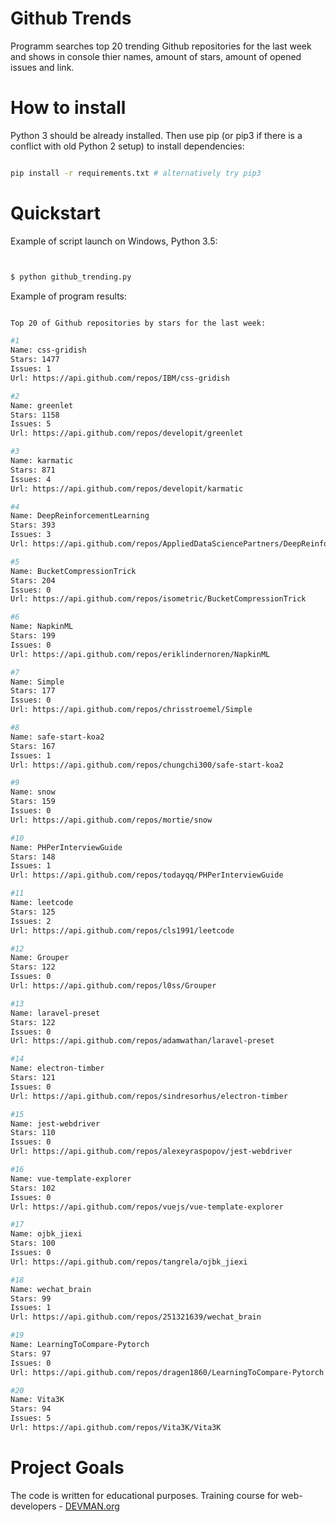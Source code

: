 # Github Trends

Programm searches top 20 trending Github repositories for the last week and shows in console thier names, amount of stars, amount of opened issues and link.

# How to install

Python 3 should be already installed. Then use pip (or pip3 if there is a conflict with old Python 2 setup) to install dependencies:

```bash

pip install -r requirements.txt # alternatively try pip3

```

# Quickstart

Example of script launch on Windows, Python 3.5:


``` bash


$ python github_trending.py


```

Example of program results:

```bash

Top 20 of Github repositories by stars for the last week:

#1
Name: css-gridish
Stars: 1477
Issues: 1
Url: https://api.github.com/repos/IBM/css-gridish

#2
Name: greenlet
Stars: 1158
Issues: 5
Url: https://api.github.com/repos/developit/greenlet

#3
Name: karmatic
Stars: 871
Issues: 4
Url: https://api.github.com/repos/developit/karmatic

#4
Name: DeepReinforcementLearning
Stars: 393
Issues: 3
Url: https://api.github.com/repos/AppliedDataSciencePartners/DeepReinforcementLearning

#5
Name: BucketCompressionTrick
Stars: 204
Issues: 0
Url: https://api.github.com/repos/isometric/BucketCompressionTrick

#6
Name: NapkinML
Stars: 199
Issues: 0
Url: https://api.github.com/repos/eriklindernoren/NapkinML

#7
Name: Simple
Stars: 177
Issues: 0
Url: https://api.github.com/repos/chrisstroemel/Simple

#8
Name: safe-start-koa2
Stars: 167
Issues: 1
Url: https://api.github.com/repos/chungchi300/safe-start-koa2

#9
Name: snow
Stars: 159
Issues: 0
Url: https://api.github.com/repos/mortie/snow

#10
Name: PHPerInterviewGuide
Stars: 148
Issues: 1
Url: https://api.github.com/repos/todayqq/PHPerInterviewGuide

#11
Name: leetcode
Stars: 125
Issues: 2
Url: https://api.github.com/repos/cls1991/leetcode

#12
Name: Grouper
Stars: 122
Issues: 0
Url: https://api.github.com/repos/l0ss/Grouper

#13
Name: laravel-preset
Stars: 122
Issues: 0
Url: https://api.github.com/repos/adamwathan/laravel-preset

#14
Name: electron-timber
Stars: 121
Issues: 0
Url: https://api.github.com/repos/sindresorhus/electron-timber

#15
Name: jest-webdriver
Stars: 110
Issues: 0
Url: https://api.github.com/repos/alexeyraspopov/jest-webdriver

#16
Name: vue-template-explorer
Stars: 102
Issues: 0
Url: https://api.github.com/repos/vuejs/vue-template-explorer

#17
Name: ojbk_jiexi
Stars: 100
Issues: 0
Url: https://api.github.com/repos/tangrela/ojbk_jiexi

#18
Name: wechat_brain
Stars: 99
Issues: 1
Url: https://api.github.com/repos/251321639/wechat_brain

#19
Name: LearningToCompare-Pytorch
Stars: 97
Issues: 0
Url: https://api.github.com/repos/dragen1860/LearningToCompare-Pytorch

#20
Name: Vita3K
Stars: 94
Issues: 5
Url: https://api.github.com/repos/Vita3K/Vita3K

```


# Project Goals

The code is written for educational purposes. Training course for web-developers - [DEVMAN.org](https://devman.org)
